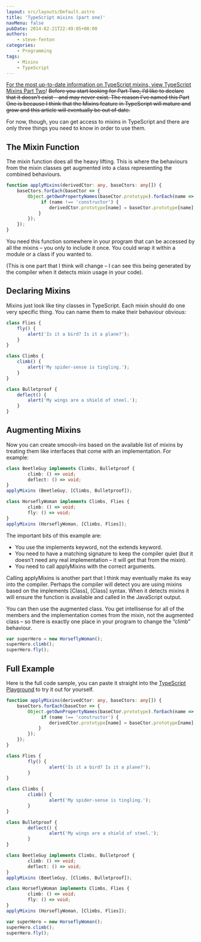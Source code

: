 ```yaml
---
layout: src/layouts/Default.astro
title: 'TypeScript mixins (part one)'
navMenu: false
pubDate: 2014-02-21T22:49:05+00:00
authors:
    - steve-fenton
categories:
    - Programming
tags:
    - Mixins
    - TypeScript
---
```


[For the most up-to-date information on TypeScript mixins, view TypeScript Mixins Part Two](/2017/08/typescript-mixins-part-two/)! <del>Before you start looking for Part Two, I’d like to declare that it doesn’t exist – and may never exist. The reason I’ve named this Part One is because I think that the Mixins feature in TypeScript will mature and grow and this article will eventually be out of date.</del>

For now, though, you can get access to mixins in TypeScript and there are only three things you need to know in order to use them.

## The Mixin Function

The mixin function does all the heavy lifting. This is where the behaviours from the mixin classes get augmented into a class representing the combined behaviours.

```typescript
function applyMixins(derivedCtor: any, baseCtors: any[]) {
    baseCtors.forEach(baseCtor => {
        Object.getOwnPropertyNames(baseCtor.prototype).forEach(name => {
             if (name !== 'constructor') {
                derivedCtor.prototype[name] = baseCtor.prototype[name];
            }
        });
    });
}
```

You need this function somewhere in your program that can be accessed by all the mixins – you only to include it once. You could wrap it within a module or a class if you wanted to.

(This is one part that I think will change – I can see this being generated by the compiler when it detects mixin usage in your code).

## Declaring Mixins

Mixins just look like tiny classes in TypeScript. Each mixin should do one very specific thing. You can name them to make their behaviour obvious:

```typescript
class Flies {
    fly() {
        alert('Is it a bird? Is it a plane?');
    }
}

class Climbs {
    climb() {
        alert('My spider-sense is tingling.');
    }
}

class Bulletproof {
    deflect() {
        alert('My wings are a shield of steel.');
    }
}
```

## Augmenting Mixins

Now you can create smoosh-ins based on the available list of mixins by treating them like interfaces that come with an implementation. For example:

```typescript
class BeetleGuy implements Climbs, Bulletproof {
        climb: () => void;
        deflect: () => void;
}
applyMixins (BeetleGuy, [Climbs, Bulletproof]);

class HorseflyWoman implements Climbs, Flies {
        climb: () => void;
        fly: () => void;
}
applyMixins (HorseflyWoman, [Climbs, Flies]);
```

The important bits of this example are:

- You use the implements keyword, not the extends keyword.
- You need to have a matching signature to keep the compiler quiet (but it doesn’t need any real implementation – it will get that from the mixin).
- You need to call applyMixins with the correct arguments.

Calling applyMixins is another part that I think may eventually make its way into the compiler. Perhaps the compiler will detect you are using mixins based on the implements \[Class\], \[Class\] syntax. When it detects mixins it will ensure the function is available and called in the JavaScript output.

You can then use the augmented class. You get intellisense for all of the members and the implementation comes from the mixin, not the augmented class – so there is exactly one place in your program to change the “climb” behaviour.

```typescript
var superHero = new HorseflyWoman();
superHero.climb();
superHero.fly();
```

## Full Example

Here is the full code sample, you can paste it straight into the [TypeScript Playground](http://www.typescriptlang.org/Playground/) to try it out for yourself.

```typescript
function applyMixins(derivedCtor: any, baseCtors: any[]) {
    baseCtors.forEach(baseCtor => {
        Object.getOwnPropertyNames(baseCtor.prototype).forEach(name => {
             if (name !== 'constructor') {
                derivedCtor.prototype[name] = baseCtor.prototype[name];
            }
        });
    });
}

class Flies {
        fly() {
                alert('Is it a bird? Is it a plane?');
        }
}

class Climbs {
        climb() {
                alert('My spider-sense is tingling.');
        }
}

class Bulletproof {
        deflect() {
                alert('My wings are a shield of steel.');
        }
}

class BeetleGuy implements Climbs, Bulletproof {
        climb: () => void;
        deflect: () => void;
}
applyMixins (BeetleGuy, [Climbs, Bulletproof]);

class HorseflyWoman implements Climbs, Flies {
        climb: () => void;
        fly: () => void;
}
applyMixins (HorseflyWoman, [Climbs, Flies]);

var superHero = new HorseflyWoman();
superHero.climb();
superHero.fly();
```